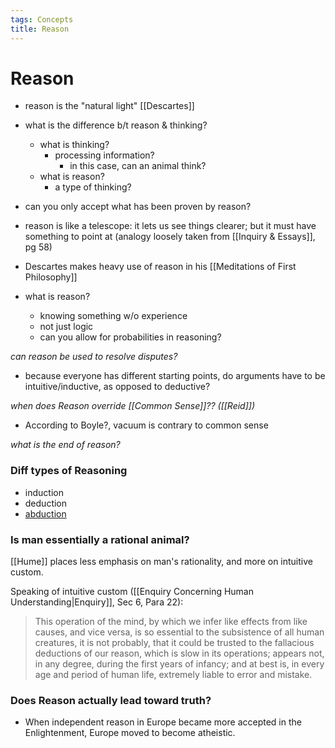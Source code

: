 ```yaml
---
tags: Concepts
title: Reason
---
```


# Reason
- reason is the "natural light" [[Descartes]]
- what is the difference b/t reason & thinking?
	- what is thinking?
		- processing information?
			- in this case, can an animal think?
	- what is reason?
		- a type of thinking?
- can you only accept what has been proven by reason?
- reason is like a telescope: it lets us see things clearer; but it must have something to point at (analogy loosely taken from [[Inquiry & Essays]], pg 58)
- Descartes makes heavy use of reason in his [[Meditations of First Philosophy]]

- what is reason?
	- knowing something w/o experience
	- not just logic
	- can you allow for probabilities in reasoning?
	



*can reason be used to resolve disputes?*
- because everyone has different starting points, do arguments have to be intuitive/inductive, as opposed to deductive?

*when does Reason override [[Common Sense]]?? ([[Reid]])*
- According to Boyle?, vacuum is contrary to common sense


*what is the end of reason?*


### Diff types of Reasoning
- induction
- deduction
- [abduction](https://plato.stanford.edu/entries/abduction)

### Is man essentially a rational animal?
[[Hume]] places less emphasis on man's rationality, and more on intuitive custom.

Speaking of intuitive custom ([[Enquiry Concerning Human Understanding\|Enquiry]], Sec 6, Para 22):
> This operation of the mind, by which we infer like effects from like causes, and vice versa, is so essential to the subsistence of all human creatures, it is not probably, that it could be trusted to the fallacious deductions of our reason, which is slow in its operations; appears not, in any degree, during the first years of infancy; and at best is, in every age and period of human life, extremely liable to error and mistake.



### Does Reason actually lead toward truth?
- When independent reason in Europe became more accepted in the Enlightenment, Europe moved to become atheistic.